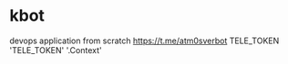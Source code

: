 # kbot
devops application from scratch
https://t.me/atm0sverbot
TELE_TOKEN
'TELE_TOKEN' 
'.Context'
